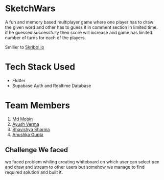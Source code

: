 # SketchWars
A fun and memory based multiplayer game where one player has to draw the given word and other has to guess it 
in comment section in limited time. if he guessed successfully then score will increase and game has limited number of turns
for each of the players.

Smilier to [Skribbl.io](https://skribbl.io/)

# Tech Stack Used 

- Flutter
- Supabase Auth and Realtime Database

# Team Members

1) [Md Mobin](twitter.com/smk_winner) 
2) [Ayush Verma](twitter.com/ayush02av)
3) [Bhavishya Sharma](github.com/Bhavishya-Sharma2310)
4) [Anushka Gupta](twitter.com/anushkaGupta333)


## Challenge We faced

we faced problem whiling creating whiteboard on which user can select pen and draw and stream to other users but somehow we manage to find required solution and built it.



